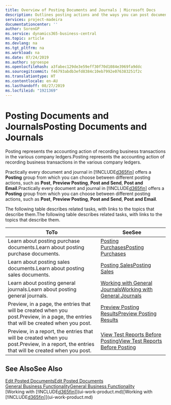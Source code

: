 ```yaml
---
title: Overview of Posting Documents and Journals | Microsoft Docs
description: Outlines posting actions and the ways you can post documents and journals.
services: project-madeira
documentationcenter: ''
author: SorenGP
ms.service: dynamics365-business-central
ms.topic: article
ms.devlang: na
ms.tgt_pltfrm: na
ms.workload: na
ms.date: 07/24/2019
ms.author: sgroespe
ms.openlocfilehash: a3fabec129de3e59eff30f70d1084e3969fa9ddc
ms.sourcegitcommit: f46793abdb3efd8384c10eb7992e076383251f2c
ms.translationtype: HT
ms.contentlocale: en-AU
ms.lasthandoff: 08/27/2019
ms.locfileid: "1921369"
---
```

# <a name="posting-documents-and-journals"></a><span data-ttu-id="dd57f-103">Posting Documents and Journals</span><span class="sxs-lookup"><span data-stu-id="dd57f-103">Posting Documents and Journals</span></span>
<span data-ttu-id="dd57f-104">Posting represents the accounting action of recording business transactions in the various company ledgers.</span><span class="sxs-lookup"><span data-stu-id="dd57f-104">Posting represents the accounting action of recording business transactions in the various company ledgers.</span></span>

<span data-ttu-id="dd57f-105">Practically every document and journal in [!INCLUDE[d365fin](includes/d365fin_md.md)] offers a **Posting** group from which you can choose between different posting actions, such as **Post**, **Preview Posting**, **Post and Send**, **Post and Email**.</span><span class="sxs-lookup"><span data-stu-id="dd57f-105">Practically every document and journal in [!INCLUDE[d365fin](includes/d365fin_md.md)] offers a **Posting** group from which you can choose between different posting actions, such as **Post**, **Preview Posting**, **Post and Send**, **Post and Email**.</span></span>

<span data-ttu-id="dd57f-106">The following table describes related tasks, with links to the topics that describe them.</span><span class="sxs-lookup"><span data-stu-id="dd57f-106">The following table describes related tasks, with links to the topics that describe them.</span></span>

| <span data-ttu-id="dd57f-107">To</span><span class="sxs-lookup"><span data-stu-id="dd57f-107">To</span></span> | <span data-ttu-id="dd57f-108">See</span><span class="sxs-lookup"><span data-stu-id="dd57f-108">See</span></span> |
| --- | --- |
| <span data-ttu-id="dd57f-109">Learn about posting purchase documents.</span><span class="sxs-lookup"><span data-stu-id="dd57f-109">Learn about posting purchase documents.</span></span> |[<span data-ttu-id="dd57f-110">Posting Purchases</span><span class="sxs-lookup"><span data-stu-id="dd57f-110">Posting Purchases</span></span>](ui-post-purchases.md) |
| <span data-ttu-id="dd57f-111">Learn about posting sales documents.</span><span class="sxs-lookup"><span data-stu-id="dd57f-111">Learn about posting sales documents.</span></span> |[<span data-ttu-id="dd57f-112">Posting Sales</span><span class="sxs-lookup"><span data-stu-id="dd57f-112">Posting Sales</span></span>](ui-post-sales.md) |
| <span data-ttu-id="dd57f-113">Learn about posting general journals.</span><span class="sxs-lookup"><span data-stu-id="dd57f-113">Learn about posting general journals.</span></span> |[<span data-ttu-id="dd57f-114">Working with General Journals</span><span class="sxs-lookup"><span data-stu-id="dd57f-114">Working with General Journals</span></span>](ui-work-general-journals.md) |
| <span data-ttu-id="dd57f-115">Preview, in a page, the entries that will be created when you post.</span><span class="sxs-lookup"><span data-stu-id="dd57f-115">Preview, in a page, the entries that will be created when you post.</span></span> |[<span data-ttu-id="dd57f-116">Preview Posting Results</span><span class="sxs-lookup"><span data-stu-id="dd57f-116">Preview Posting Results</span></span>](ui-how-preview-post-results.md) |
| <span data-ttu-id="dd57f-117">Preview, in a report, the entries that will be created when you post.</span><span class="sxs-lookup"><span data-stu-id="dd57f-117">Preview, in a report, the entries that will be created when you post.</span></span> |[<span data-ttu-id="dd57f-118">View Test Reports Before Posting</span><span class="sxs-lookup"><span data-stu-id="dd57f-118">View Test Reports Before Posting</span></span>](ui-how-view-test-reports-posting.md) |

## <a name="see-also"></a><span data-ttu-id="dd57f-119">See Also</span><span class="sxs-lookup"><span data-stu-id="dd57f-119">See Also</span></span>
[<span data-ttu-id="dd57f-120">Edit Posted Documents</span><span class="sxs-lookup"><span data-stu-id="dd57f-120">Edit Posted Documents</span></span>](across-edit-posted-document.md)  
[<span data-ttu-id="dd57f-121">General Business Functionality</span><span class="sxs-lookup"><span data-stu-id="dd57f-121">General Business Functionality</span></span>](ui-across-business-areas.md)  
<span data-ttu-id="dd57f-122">[Working with [!INCLUDE[d365fin](includes/d365fin_md.md)]](ui-work-product.md)</span><span class="sxs-lookup"><span data-stu-id="dd57f-122">[Working with [!INCLUDE[d365fin](includes/d365fin_md.md)]](ui-work-product.md)</span></span>
